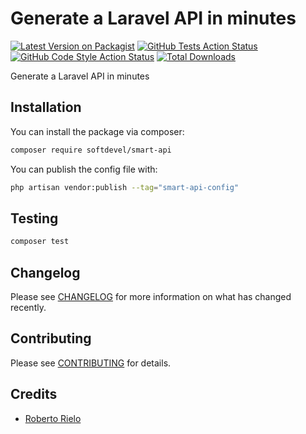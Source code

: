 # Generate a Laravel API in minutes

[![Latest Version on Packagist](https://img.shields.io/packagist/v/smartyapi/smart-api.svg?style=flat-square)](https://packagist.org/packages/smartyapi/smart-api)
[![GitHub Tests Action Status](https://img.shields.io/github/workflow/status/smartyapi/smart-api/run-tests?label=tests)](https://github.com/smartyapi/smart-api/actions?query=workflow%3Arun-tests+branch%3Amain)
[![GitHub Code Style Action Status](https://img.shields.io/github/workflow/status/smartyapi/smart-api/Check%20&%20fix%20styling?label=code%20style)](https://github.com/smartyapi/smart-api/actions?query=workflow%3A"Check+%26+fix+styling"+branch%3Amain)
[![Total Downloads](https://img.shields.io/packagist/dt/smartyapi/smart-api.svg?style=flat-square)](https://packagist.org/packages/smartyapi/smart-api)

Generate a Laravel API in minutes

## Installation

You can install the package via composer:

```bash
composer require softdevel/smart-api
```

You can publish the config file with:

```bash
php artisan vendor:publish --tag="smart-api-config"
```

## Testing

```bash
composer test
```

## Changelog

Please see [CHANGELOG](CHANGELOG.md) for more information on what has changed recently.

## Contributing

Please see [CONTRIBUTING](.github/CONTRIBUTING.md) for details.

## Credits

- [Roberto Rielo](https://github.com/roberto910907)

